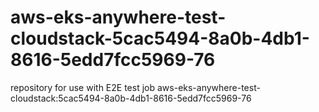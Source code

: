 # aws-eks-anywhere-test-cloudstack-5cac5494-8a0b-4db1-8616-5edd7fcc5969-76
repository for use with E2E test job aws-eks-anywhere-test-cloudstack:5cac5494-8a0b-4db1-8616-5edd7fcc5969-76

